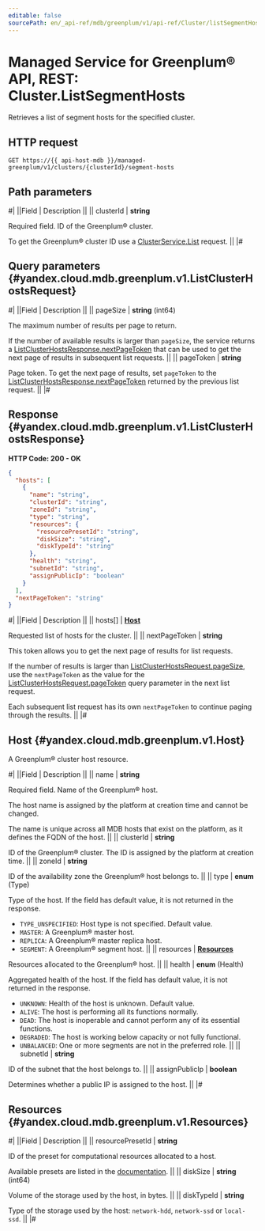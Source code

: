 ```yaml
---
editable: false
sourcePath: en/_api-ref/mdb/greenplum/v1/api-ref/Cluster/listSegmentHosts.md
---
```


# Managed Service for Greenplum® API, REST: Cluster.ListSegmentHosts

Retrieves a list of segment hosts for the specified cluster.

## HTTP request

```
GET https://{{ api-host-mdb }}/managed-greenplum/v1/clusters/{clusterId}/segment-hosts
```

## Path parameters

#|
||Field | Description ||
|| clusterId | **string**

Required field. ID of the Greenplum® cluster.

To get the Greenplum® cluster ID use a [ClusterService.List](/docs/managed-greenplum/api-ref/Cluster/list#List) request. ||
|#

## Query parameters {#yandex.cloud.mdb.greenplum.v1.ListClusterHostsRequest}

#|
||Field | Description ||
|| pageSize | **string** (int64)

The maximum number of results per page to return.

If the number of available results is larger than `pageSize`, the service returns a [ListClusterHostsResponse.nextPageToken](#yandex.cloud.mdb.greenplum.v1.ListClusterHostsResponse) that can be used to get the next page of results in subsequent list requests. ||
|| pageToken | **string**

Page token. To get the next page of results, set `pageToken` to the [ListClusterHostsResponse.nextPageToken](#yandex.cloud.mdb.greenplum.v1.ListClusterHostsResponse) returned by the previous list request. ||
|#

## Response {#yandex.cloud.mdb.greenplum.v1.ListClusterHostsResponse}

**HTTP Code: 200 - OK**

```json
{
  "hosts": [
    {
      "name": "string",
      "clusterId": "string",
      "zoneId": "string",
      "type": "string",
      "resources": {
        "resourcePresetId": "string",
        "diskSize": "string",
        "diskTypeId": "string"
      },
      "health": "string",
      "subnetId": "string",
      "assignPublicIp": "boolean"
    }
  ],
  "nextPageToken": "string"
}
```

#|
||Field | Description ||
|| hosts[] | **[Host](#yandex.cloud.mdb.greenplum.v1.Host)**

Requested list of hosts for the cluster. ||
|| nextPageToken | **string**

This token allows you to get the next page of results for list requests.

If the number of results is larger than [ListClusterHostsRequest.pageSize](#yandex.cloud.mdb.greenplum.v1.ListClusterHostsRequest), use the `nextPageToken` as the value for the [ListClusterHostsRequest.pageToken](#yandex.cloud.mdb.greenplum.v1.ListClusterHostsRequest) query parameter in the next list request.

Each subsequent list request has its own `nextPageToken` to continue paging through the results. ||
|#

## Host {#yandex.cloud.mdb.greenplum.v1.Host}

A Greenplum® cluster host resource.

#|
||Field | Description ||
|| name | **string**

Required field. Name of the Greenplum® host.

The host name is assigned by the platform at creation time and cannot be changed.

The name is unique across all MDB hosts that exist on the platform, as it defines the FQDN of the host. ||
|| clusterId | **string**

ID of the Greenplum® cluster. The ID is assigned by the platform at creation time. ||
|| zoneId | **string**

ID of the availability zone the Greenplum® host belongs to. ||
|| type | **enum** (Type)

Type of the host. If the field has default value, it is not returned in the response.

- `TYPE_UNSPECIFIED`: Host type is not specified. Default value.
- `MASTER`: A Greenplum® master host.
- `REPLICA`: A Greenplum® master replica host.
- `SEGMENT`: A Greenplum® segment host. ||
|| resources | **[Resources](#yandex.cloud.mdb.greenplum.v1.Resources)**

Resources allocated to the Greenplum® host. ||
|| health | **enum** (Health)

Aggregated health of the host. If the field has default value, it is not returned in the response.

- `UNKNOWN`: Health of the host is unknown. Default value.
- `ALIVE`: The host is performing all its functions normally.
- `DEAD`: The host is inoperable and cannot perform any of its essential functions.
- `DEGRADED`: The host is working below capacity or not fully functional.
- `UNBALANCED`: One or more segments are not in the preferred role. ||
|| subnetId | **string**

ID of the subnet that the host belongs to. ||
|| assignPublicIp | **boolean**

Determines whether a public IP is assigned to the host. ||
|#

## Resources {#yandex.cloud.mdb.greenplum.v1.Resources}

#|
||Field | Description ||
|| resourcePresetId | **string**

ID of the preset for computational resources allocated to a host.

Available presets are listed in the [documentation](/docs/managed-greenplum/concepts/instance-types). ||
|| diskSize | **string** (int64)

Volume of the storage used by the host, in bytes. ||
|| diskTypeId | **string**

Type of the storage used by the host: `network-hdd`, `network-ssd` or `local-ssd`. ||
|#